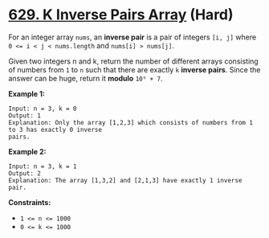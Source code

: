 # [629. K Inverse Pairs Array][link] (Hard)

[link]: https://leetcode.com/problems/k-inverse-pairs-array/

For an integer array `nums`, an **inverse pair** is a pair of integers `[i, j]` where `0 <= i < j <
nums.length` and `nums[i] > nums[j]`.

Given two integers n and k, return the number of different arrays consisting of numbers from `1` to
`n` such that there are exactly `k` **inverse pairs**. Since the answer can be huge, return it
**modulo** `10⁹ + 7`.

**Example 1:**

```
Input: n = 3, k = 0
Output: 1
Explanation: Only the array [1,2,3] which consists of numbers from 1 to 3 has exactly 0 inverse
pairs.
```

**Example 2:**

```
Input: n = 3, k = 1
Output: 2
Explanation: The array [1,3,2] and [2,1,3] have exactly 1 inverse pair.
```

**Constraints:**

- `1 <= n <= 1000`
- `0 <= k <= 1000`

